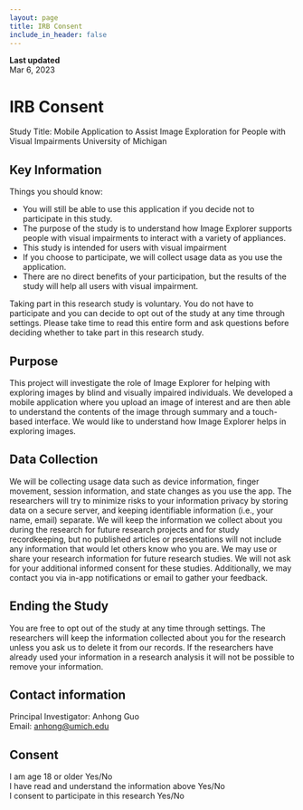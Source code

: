 ```yaml
---
layout: page
title: IRB Consent
include_in_header: false
---
```


**Last updated**  
Mar 6, 2023

# IRB Consent

Study Title: Mobile Application to Assist Image Exploration for People with Visual Impairments
University of Michigan

## Key Information
Things you should know:
- You will still be able to use this application if you decide not to participate in this study.
- The purpose of the study is to understand how Image Explorer supports people with
visual impairments to interact with a variety of appliances.
- This study is intended for users with visual impairment
- If you choose to participate, we will collect usage data as you use the application.
- There are no direct benefits of your participation, but the results of the study will help all users with visual impairment.

Taking part in this research study is voluntary. You do not have to participate and you can
decide to opt out of the study at any time through settings. Please take time to read this entire
form and ask questions before deciding whether to take part in this research study.

## Purpose
This project will investigate the role of Image Explorer for helping with exploring images by blind
and visually impaired individuals. We developed a mobile application where you upload an
image of interest and are then able to understand the contents of the image through summary
and a touch-based interface. We would like to understand how Image Explorer helps in
exploring images.

## Data Collection
We will be collecting usage data such as device information, finger movement, session
information, and state changes as you use the app. The researchers will try to minimize risks to
your information privacy by storing data on a secure server, and keeping identifiable information
(i.e., your name, email) separate. We will keep the information we collect about you during the
research for future research projects and for study recordkeeping, but no published articles or
presentations will not include any information that would let others know who you are. We may
use or share your research information for future research studies. We will not ask for your
additional informed consent for these studies. Additionally, we may contact you via in-app
notifications or email to gather your feedback.

## Ending the Study
You are free to opt out of the study at any time through settings. The researchers will keep the
information collected about you for the research unless you ask us to delete it from our records.
If the researchers have already used your information in a research analysis it will not be
possible to remove your information.

## Contact information
Principal Investigator: Anhong Guo\
Email: [anhong@umich.edu](anhong@umich.edu)

## Consent
I am age 18 or older Yes/No\
I have read and understand the information above Yes/No\
I consent to participate in this research Yes/No